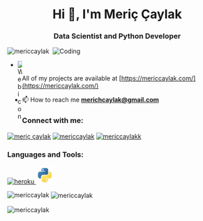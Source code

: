 <h1 align="center">Hi 👋, I'm Meriç Çaylak</h1>
<h3 align="center">Data Scientist and Python Developer</h3>
<img align="right" alt="Coding" width="400" src="https://cdn.dribbble.com/users/1187278/screenshots/16762086/media/10ba6161c70f3edd67f34e229b62b852.gif">

<p align="left"> <img src="https://komarev.com/ghpvc/?username=mericcaylak&label=Profile%20views&color=0e75b6&style=flat" alt="mericcaylak" /> </p>

- <img align="left" alt="Web icon" width="10" src="![image](https://github.com/user-attachments/assets/d9a0d059-72f6-4e3d-be27-8e3b785d36f2)">
 All of my projects are available at [https://mericcaylak.com/](https://mericcaylak.com/)

- 📫 How to reach me **merichcaylak@gmail.com**

<h3 align="left">Connect with me:</h3>
<p align="left">
<a href="https://linkedin.com/in/meriç çaylak" target="blank"><img align="center" src="https://raw.githubusercontent.com/rahuldkjain/github-profile-readme-generator/master/src/images/icons/Social/linked-in-alt.svg" alt="meriç çaylak" height="30" width="40" /></a>
<a href="https://kaggle.com/mericcaylak" target="blank"><img align="center" src="https://raw.githubusercontent.com/rahuldkjain/github-profile-readme-generator/master/src/images/icons/Social/kaggle.svg" alt="mericcaylak" height="30" width="40" /></a>
<a href="https://instagram.com/mericcaylakk" target="blank"><img align="center" src="https://raw.githubusercontent.com/rahuldkjain/github-profile-readme-generator/master/src/images/icons/Social/instagram.svg" alt="mericcaylakk" height="30" width="40" /></a>
</p>

<h3 align="left">Languages and Tools:</h3>
<p align="left"> <a href="https://heroku.com" target="_blank" rel="noreferrer"> <img src="https://www.vectorlogo.zone/logos/heroku/heroku-icon.svg" alt="heroku" width="40" height="40"/> </a> <a href="https://www.python.org" target="_blank" rel="noreferrer"> <img src="https://raw.githubusercontent.com/devicons/devicon/master/icons/python/python-original.svg" alt="python" width="40" height="40"/> </a> </p>

<p><img align="left" src="https://github-readme-stats.vercel.app/api/top-langs?username=mericcaylak&show_icons=true&locale=en&layout=compact" alt="mericcaylak" /></p>

<p>&nbsp;<img align="center" src="https://github-readme-stats.vercel.app/api?username=mericcaylak&show_icons=true&locale=en" alt="mericcaylak" /></p>

<p><img align="center" src="https://github-readme-streak-stats.herokuapp.com/?user=mericcaylak&" alt="mericcaylak" /></p>
